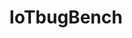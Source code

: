 ---
layout: page
title: IoTbugBench
description: A benchmark dataset of more than 5000 IoT bugs, 8000 IoT projects, and Root Cause Analysis results of 323 IoT bugs.
img: /assets/img/8.jpg
importance: 3
category: Projects
redirect: https://github.com/IoTSEstudy/IoTbugschallenges
---